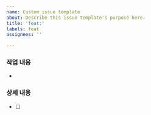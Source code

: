 ```yaml
---
name: Custom issue template
about: Describe this issue template's purpose here.
title: 'feat:'
labels: feat
assignees: ''

---
```


### 작업 내용
-
### 상세 내용
- [ ]
